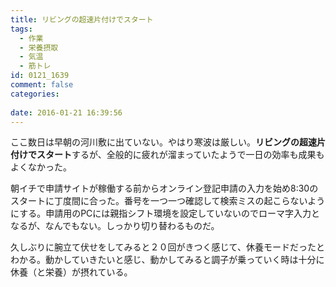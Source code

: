 ```yaml
---
title: リビングの超速片付けでスタート
tags:
  - 作業
  - 栄養摂取
  - 気温
  - 筋トレ
id: 0121_1639
comment: false
categories:
   
date: 2016-01-21 16:39:56
---
```


ここ数日は早朝の河川敷に出ていない。やはり寒波は厳しい。**リビングの超速片付けでスタート**するが、全般的に疲れが溜まっていたようで一日の効率も成果もよくなかった。

朝イチで申請サイトが稼働する前からオンライン登記申請の入力を始め8:30のスタートに丁度間に合った。番号を一つ一つ確認して検索ミスの起こらないようにする。申請用のPCには親指シフト環境を設定していないのでローマ字入力となるが、なんでもない。しっかり切り替わるものだ。

久しぶりに腕立て伏せをしてみると２０回がきつく感じて、休養モードだったとわかる。動かしていきたいと感じ、動かしてみると調子が乗っていく時は十分に休養（と栄養）が摂れている。